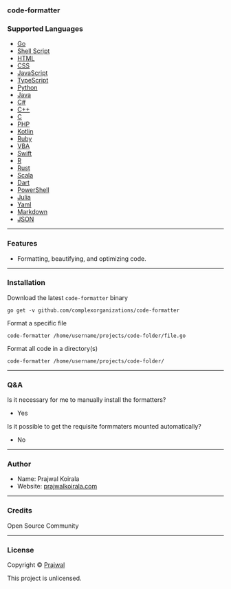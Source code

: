 ### code-formatter

### Supported Languages
- [Go](https://go.dev)
- [Shell Script](https://github.com/mvdan/sh)
- [HTML](https://github.com/kangax/html-minifier)
- [CSS](https://github.com/cssnano/cssnano)
- [JavaScript](https://github.com/mishoo/UglifyJS)
- [TypeScript](https://github.com/google/gts)
- [Python](https://github.com/google/yapf)
- [Java](https://github.com/google/google-java-format)
- [C#](https://github.com/dotnet/format)
- [C++](https://github.com/llvm-mirror/clang)
- [C]()
- [PHP]()
- [Kotlin](https://github.com/pinterest/ktlint)
- [Ruby](https://github.com/ruby-formatter/rufo)
- [VBA]()
- [Swift](https://github.com/apple/swift-format)
- [R]()
- [Rust](https://github.com/rust-lang/rustfmt)
- [Scala](https://github.com/scalameta/scalafmt)
- [Dart](https://dart.dev/tools/dart-format)
- [PowerShell]()
- [Julia]()
- [Yaml](https://github.com/adrienverge/yamllint)
- [Markdown](https://github.com/executablebooks/mdformat)
- [JSON](https://github.com/kobylin/format-json)

---
### Features
- Formatting, beautifying, and optimizing code.

---
### Installation
Download the latest `code-formatter` binary
```
go get -v github.com/complexorganizations/code-formatter
```
Format a specific file
```
code-formatter /home/username/projects/code-folder/file.go
```
Format all code in a directory(s)
```
code-formatter /home/username/projects/code-folder/
```

---
### Q&A

Is it necessary for me to manually install the formatters?
- Yes

Is it possible to get the requisite formmaters mounted automatically?
- No

---
### Author
* Name: Prajwal Koirala
* Website: [prajwalkoirala.com](https://www.prajwalkoirala.com)

---
### Credits
Open Source Community

---
### License
Copyright © [Prajwal](https://github.com/prajwal-koirala)

This project is unlicensed.
